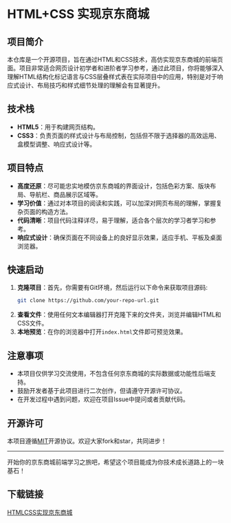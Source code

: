 # HTML+CSS 实现京东商城

## 项目简介

本仓库是一个开源项目，旨在通过HTML和CSS技术，高仿实现京东商城的前端页面。项目非常适合网页设计初学者和进阶者学习参考，通过此项目，你将能够深入理解HTML结构化标记语言与CSS层叠样式表在实际项目中的应用，特别是对于响应式设计、布局技巧和样式细节处理的理解会有显著提升。

## 技术栈

- **HTML5**：用于构建网页结构。
- **CSS3**：负责页面的样式设计与布局控制，包括但不限于选择器的高效运用、盒模型调整、响应式设计等。

## 项目特点

- **高度还原**：尽可能忠实地模仿京东商城的界面设计，包括色彩方案、版块布局、导航栏、商品展示区域等。
- **学习价值**：通过对本项目的阅读和实践，可以加深对网页布局的理解，掌握复杂页面的构造方法。
- **代码清晰**：项目代码注释详尽，易于理解，适合各个层次的学习者学习和参考。
- **响应式设计**：确保页面在不同设备上的良好显示效果，适应手机、平板及桌面浏览器。

## 快速启动

1. **克隆项目**：首先，你需要有Git环境，然后运行以下命令来获取项目源码:
   ```bash
   git clone https://github.com/your-repo-url.git
   ```
2. **查看文件**：使用任何文本编辑器打开克隆下来的文件夹，浏览并编辑HTML和CSS文件。
3. **本地预览**：在你的浏览器中打开`index.html`文件即可预览效果。

## 注意事项

- 本项目仅供学习交流使用，不包含任何京东商城的实际数据或功能性后端支持。
- 鼓励开发者基于此项目进行二次创作，但请遵守开源许可协议。
- 在开发过程中遇到问题，欢迎在项目Issue中提问或者贡献代码。

## 开源许可

本项目遵循[MIT](LICENSE)开源协议。欢迎大家fork和star，共同进步！

---

开始你的京东商城前端学习之旅吧，希望这个项目能成为你技术成长道路上的一块基石！

## 下载链接

[HTMLCSS实现京东商城](https://pan.quark.cn/s/3c20b0d6f053)